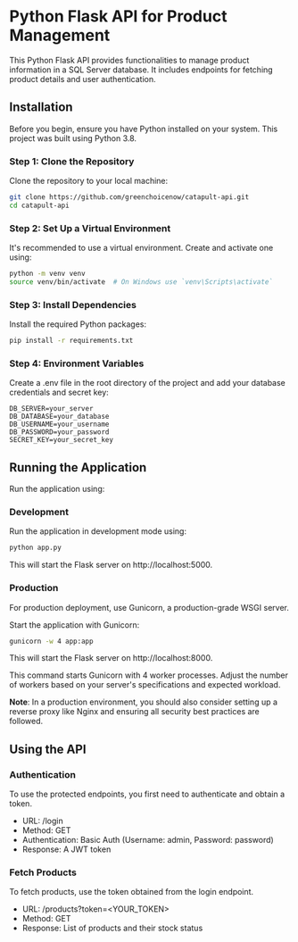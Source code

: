 # Python Flask API for Product Management

This Python Flask API provides functionalities to manage product information in a SQL Server database. It includes endpoints for fetching product details and user authentication.

## Installation

Before you begin, ensure you have Python installed on your system. This project was built using Python 3.8.

### Step 1: Clone the Repository

Clone the repository to your local machine:

```bash
git clone https://github.com/greenchoicenow/catapult-api.git
cd catapult-api
```

### Step 2: Set Up a Virtual Environment

It's recommended to use a virtual environment. Create and activate one using:
```bash
python -m venv venv
source venv/bin/activate  # On Windows use `venv\Scripts\activate`
```

### Step 3: Install Dependencies
Install the required Python packages:

```bash
pip install -r requirements.txt
```

### Step 4: Environment Variables
Create a .env file in the root directory of the project and add your database credentials and secret key:

```env
DB_SERVER=your_server
DB_DATABASE=your_database
DB_USERNAME=your_username
DB_PASSWORD=your_password
SECRET_KEY=your_secret_key
```

## Running the Application

Run the application using:

### Development
Run the application in development mode using:

```bash
python app.py
```
This will start the Flask server on http://localhost:5000.

### Production
For production deployment, use Gunicorn, a production-grade WSGI server.

Start the application with Gunicorn:
```bash
gunicorn -w 4 app:app
```
This will start the Flask server on http://localhost:8000.

This command starts Gunicorn with 4 worker processes. Adjust the number of workers based on your server's specifications and expected workload.

**Note**: In a production environment, you should also consider setting up a reverse proxy like Nginx and ensuring all security best practices are followed.

## Using the API
### Authentication

To use the protected endpoints, you first need to authenticate and obtain a token.

- URL: /login
- Method: GET
- Authentication: Basic Auth (Username: admin, Password: password)
- Response: A JWT token

### Fetch Products
To fetch products, use the token obtained from the login endpoint.

- URL: /products?token=<YOUR_TOKEN>
- Method: GET
- Response: List of products and their stock status